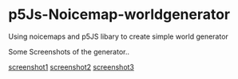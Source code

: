 # p5Js-Noicemap-worldgenerator
Using noicemaps and p5JS libary to create simple world generator

Some Screenshots of the generator..

[screenshot1](/images/screenshot1.png)
[screenshot2](/images/screenshot2.png)
[screenshot3](/images/screenshot3.png)
